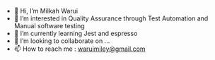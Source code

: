 - 👋 Hi, I’m Milkah Warui
- 👀 I’m interested in Quality Assurance through Test Automation and  Manual software testing 
- 🌱 I’m currently learning  Jest and espresso
- 💞️ I’m looking to collaborate on ...
- 📫 How to reach me : waruimiley@gmail.com

